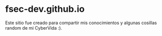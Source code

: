 # fsec-dev.github.io
Este sitio fue creado para compartir mis conocimientos y algunas cosillas random de mi
CyberVida :).

